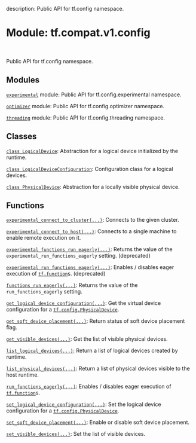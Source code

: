 description: Public API for tf.config namespace.

<div itemscope itemtype="http://developers.google.com/ReferenceObject">
<meta itemprop="name" content="tf.compat.v1.config" />
<meta itemprop="path" content="Stable" />
</div>

# Module: tf.compat.v1.config

<!-- Insert buttons and diff -->

<table class="tfo-notebook-buttons tfo-api nocontent" align="left">

</table>



Public API for tf.config namespace.



## Modules

[`experimental`](../../../tf/compat/v1/config/experimental.md) module: Public API for tf.config.experimental namespace.

[`optimizer`](../../../tf/compat/v1/config/optimizer.md) module: Public API for tf.config.optimizer namespace.

[`threading`](../../../tf/compat/v1/config/threading.md) module: Public API for tf.config.threading namespace.

## Classes

[`class LogicalDevice`](../../../tf/config/LogicalDevice.md): Abstraction for a logical device initialized by the runtime.

[`class LogicalDeviceConfiguration`](../../../tf/config/LogicalDeviceConfiguration.md): Configuration class for a logical devices.

[`class PhysicalDevice`](../../../tf/config/PhysicalDevice.md): Abstraction for a locally visible physical device.

## Functions

[`experimental_connect_to_cluster(...)`](../../../tf/config/experimental_connect_to_cluster.md): Connects to the given cluster.

[`experimental_connect_to_host(...)`](../../../tf/config/experimental_connect_to_host.md): Connects to a single machine to enable remote execution on it.

[`experimental_functions_run_eagerly(...)`](../../../tf/config/experimental_functions_run_eagerly.md): Returns the value of the `experimental_run_functions_eagerly` setting. (deprecated)

[`experimental_run_functions_eagerly(...)`](../../../tf/config/experimental_run_functions_eagerly.md): Enables / disables eager execution of <a href="../../../tf/function.md"><code>tf.function</code></a>s. (deprecated)

[`functions_run_eagerly(...)`](../../../tf/config/functions_run_eagerly.md): Returns the value of the `run_functions_eagerly` setting.

[`get_logical_device_configuration(...)`](../../../tf/config/get_logical_device_configuration.md): Get the virtual device configuration for a <a href="../../../tf/config/PhysicalDevice.md"><code>tf.config.PhysicalDevice</code></a>.

[`get_soft_device_placement(...)`](../../../tf/config/get_soft_device_placement.md): Return status of soft device placement flag.

[`get_visible_devices(...)`](../../../tf/config/get_visible_devices.md): Get the list of visible physical devices.

[`list_logical_devices(...)`](../../../tf/config/list_logical_devices.md): Return a list of logical devices created by runtime.

[`list_physical_devices(...)`](../../../tf/config/list_physical_devices.md): Return a list of physical devices visible to the host runtime.

[`run_functions_eagerly(...)`](../../../tf/config/run_functions_eagerly.md): Enables / disables eager execution of <a href="../../../tf/function.md"><code>tf.function</code></a>s.

[`set_logical_device_configuration(...)`](../../../tf/config/set_logical_device_configuration.md): Set the logical device configuration for a <a href="../../../tf/config/PhysicalDevice.md"><code>tf.config.PhysicalDevice</code></a>.

[`set_soft_device_placement(...)`](../../../tf/config/set_soft_device_placement.md): Enable or disable soft device placement.

[`set_visible_devices(...)`](../../../tf/config/set_visible_devices.md): Set the list of visible devices.

